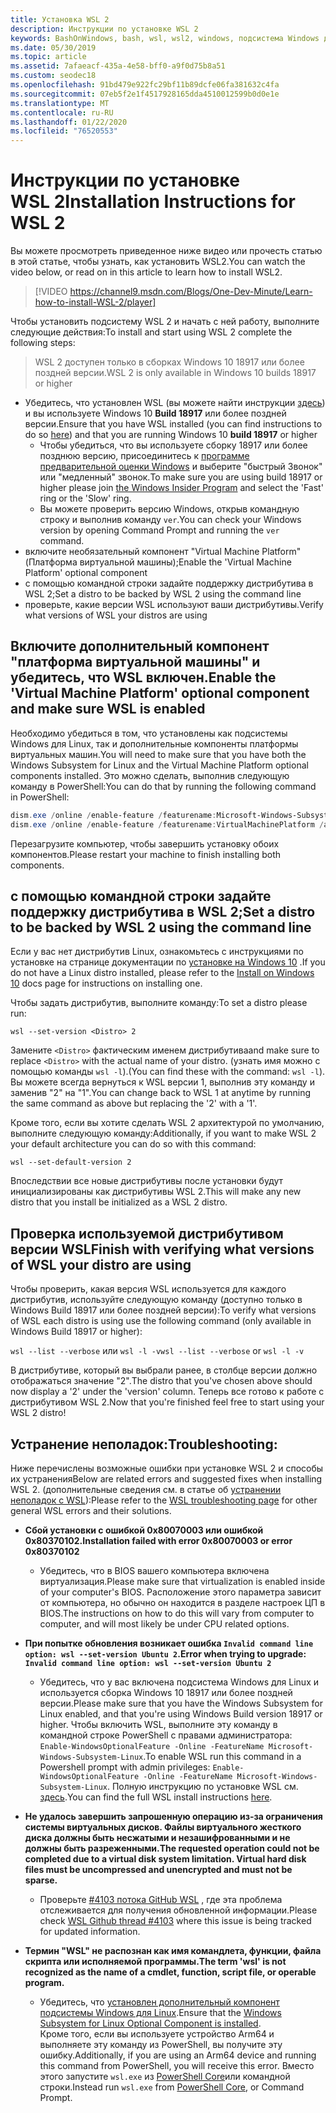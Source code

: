 ```yaml
---
title: Установка WSL 2
description: Инструкции по установке WSL 2
keywords: BashOnWindows, bash, wsl, wsl2, windows, подсистема Windows для Linux, windowssubsystem, ubuntu, debian, suse, windows 10, установка
ms.date: 05/30/2019
ms.topic: article
ms.assetid: 7afaeacf-435a-4e58-bff0-a9f0d75b8a51
ms.custom: seodec18
ms.openlocfilehash: 91bd479e922fc29bf11b89dcfe06fa381632c4fa
ms.sourcegitcommit: 07eb5f2e1f4517928165dda4510012599b0d0e1e
ms.translationtype: MT
ms.contentlocale: ru-RU
ms.lasthandoff: 01/22/2020
ms.locfileid: "76520553"
---
```

# <a name="installation-instructions-for-wsl-2"></a><span data-ttu-id="18c6e-104">Инструкции по установке WSL 2</span><span class="sxs-lookup"><span data-stu-id="18c6e-104">Installation Instructions for WSL 2</span></span>

<span data-ttu-id="18c6e-105">Вы можете просмотреть приведенное ниже видео или прочесть статью в этой статье, чтобы узнать, как установить WSL2.</span><span class="sxs-lookup"><span data-stu-id="18c6e-105">You can watch the video below, or read on in this article to learn how to install WSL2.</span></span> 

> [!VIDEO https://channel9.msdn.com/Blogs/One-Dev-Minute/Learn-how-to-install-WSL-2/player]

<span data-ttu-id="18c6e-106">Чтобы установить подсистему WSL 2 и начать с ней работу, выполните следующие действия:</span><span class="sxs-lookup"><span data-stu-id="18c6e-106">To install and start using WSL 2 complete the following steps:</span></span>

> <span data-ttu-id="18c6e-107">WSL 2 доступен только в сборках Windows 10 18917 или более поздней версии.</span><span class="sxs-lookup"><span data-stu-id="18c6e-107">WSL 2 is only available in Windows 10 builds 18917 or higher</span></span>

- <span data-ttu-id="18c6e-108">Убедитесь, что установлен WSL (вы можете найти инструкции [здесь](./install-win10.md)) и вы используете Windows 10 **Build 18917** или более поздней версии.</span><span class="sxs-lookup"><span data-stu-id="18c6e-108">Ensure that you have WSL installed (you can find instructions to do so [here](./install-win10.md)) and that you are running Windows 10 **build 18917** or higher</span></span>
   - <span data-ttu-id="18c6e-109">Чтобы убедиться, что вы используете сборку 18917 или более позднюю версию, присоединитесь к [программе предварительной оценки Windows](https://insider.windows.com/en-us/) и выберите "быстрый Звонок" или "медленный" звонок.</span><span class="sxs-lookup"><span data-stu-id="18c6e-109">To make sure you are using build 18917 or higher please join [the Windows Insider Program](https://insider.windows.com/en-us/) and select the 'Fast' ring or the 'Slow' ring.</span></span> 
   - <span data-ttu-id="18c6e-110">Вы можете проверить версию Windows, открыв командную строку и выполнив команду `ver`.</span><span class="sxs-lookup"><span data-stu-id="18c6e-110">You can check your Windows version by opening Command Prompt and running the `ver` command.</span></span>
- <span data-ttu-id="18c6e-111">включите необязательный компонент "Virtual Machine Platform" (Платформа виртуальной машины);</span><span class="sxs-lookup"><span data-stu-id="18c6e-111">Enable the 'Virtual Machine Platform' optional component</span></span>
- <span data-ttu-id="18c6e-112">с помощью командной строки задайте поддержку дистрибутива в WSL 2;</span><span class="sxs-lookup"><span data-stu-id="18c6e-112">Set a distro to be backed by WSL 2 using the command line</span></span>
- <span data-ttu-id="18c6e-113">проверьте, какие версии WSL используют ваши дистрибутивы.</span><span class="sxs-lookup"><span data-stu-id="18c6e-113">Verify what versions of WSL your distros are using</span></span>

## <a name="enable-the-virtual-machine-platform-optional-component-and-make-sure-wsl-is-enabled"></a><span data-ttu-id="18c6e-114">Включите дополнительный компонент "платформа виртуальной машины" и убедитесь, что WSL включен.</span><span class="sxs-lookup"><span data-stu-id="18c6e-114">Enable the 'Virtual Machine Platform' optional component and make sure WSL is enabled</span></span>

<span data-ttu-id="18c6e-115">Необходимо убедиться в том, что установлены как подсистемы Windows для Linux, так и дополнительные компоненты платформы виртуальных машин.</span><span class="sxs-lookup"><span data-stu-id="18c6e-115">You will need to make sure that you have both the Windows Subsystem for Linux and the Virtual Machine Platform optional components installed.</span></span> <span data-ttu-id="18c6e-116">Это можно сделать, выполнив следующую команду в PowerShell:</span><span class="sxs-lookup"><span data-stu-id="18c6e-116">You can do that by running the following command in PowerShell:</span></span> 

```powershell
dism.exe /online /enable-feature /featurename:Microsoft-Windows-Subsystem-Linux /all /norestart
dism.exe /online /enable-feature /featurename:VirtualMachinePlatform /all /norestart
```

<span data-ttu-id="18c6e-117">Перезагрузите компьютер, чтобы завершить установку обоих компонентов.</span><span class="sxs-lookup"><span data-stu-id="18c6e-117">Please restart your machine to finish installing both components.</span></span>


## <a name="set-a-distro-to-be-backed-by-wsl-2-using-the-command-line"></a><span data-ttu-id="18c6e-118">с помощью командной строки задайте поддержку дистрибутива в WSL 2;</span><span class="sxs-lookup"><span data-stu-id="18c6e-118">Set a distro to be backed by WSL 2 using the command line</span></span>

<span data-ttu-id="18c6e-119">Если у вас нет дистрибутив Linux, ознакомьтесь с инструкциями по установке на странице документации по [установке на Windows 10](./install-win10.md#install-your-linux-distribution-of-choice) .</span><span class="sxs-lookup"><span data-stu-id="18c6e-119">If you do not have a Linux distro installed, please refer to the [Install on Windows 10](./install-win10.md#install-your-linux-distribution-of-choice) docs page for instructions on installing one.</span></span> 

<span data-ttu-id="18c6e-120">Чтобы задать дистрибутив, выполните команду:</span><span class="sxs-lookup"><span data-stu-id="18c6e-120">To set a distro please run:</span></span> 

```
wsl --set-version <Distro> 2
```

<span data-ttu-id="18c6e-121">Замените `<Distro>` фактическим именем дистрибутива</span><span class="sxs-lookup"><span data-stu-id="18c6e-121">and make sure to replace `<Distro>` with the actual name of your distro.</span></span> <span data-ttu-id="18c6e-122">(узнать имя можно с помощью команды `wsl -l`).</span><span class="sxs-lookup"><span data-stu-id="18c6e-122">(You can find these with the command: `wsl -l`).</span></span> <span data-ttu-id="18c6e-123">Вы можете всегда вернуться к WSL версии 1, выполнив эту команду и заменив "2" на "1".</span><span class="sxs-lookup"><span data-stu-id="18c6e-123">You can change back to WSL 1 at anytime by running the same command as above but replacing the '2' with a '1'.</span></span>

<span data-ttu-id="18c6e-124">Кроме того, если вы хотите сделать WSL 2 архитектурой по умолчанию, выполните следующую команду:</span><span class="sxs-lookup"><span data-stu-id="18c6e-124">Additionally, if you want to make WSL 2 your default architecture you can do so with this command:</span></span>

```
wsl --set-default-version 2
```

<span data-ttu-id="18c6e-125">Впоследствии все новые дистрибутивы после установки будут инициализированы как дистрибутивы WSL 2.</span><span class="sxs-lookup"><span data-stu-id="18c6e-125">This will make any new distro that you install be initialized as a WSL 2 distro.</span></span>

## <a name="finish-with-verifying-what-versions-of-wsl-your-distro-are-using"></a><span data-ttu-id="18c6e-126">Проверка используемой дистрибутивом версии WSL</span><span class="sxs-lookup"><span data-stu-id="18c6e-126">Finish with verifying what versions of WSL your distro are using</span></span>

<span data-ttu-id="18c6e-127">Чтобы проверить, какая версия WSL используется для каждого дистрибутив, используйте следующую команду (доступно только в Windows Build 18917 или более поздней версии):</span><span class="sxs-lookup"><span data-stu-id="18c6e-127">To verify what versions of WSL each distro is using use the following command (only available in Windows Build 18917 or higher):</span></span>

<span data-ttu-id="18c6e-128">`wsl --list --verbose` или `wsl -l -v`</span><span class="sxs-lookup"><span data-stu-id="18c6e-128">`wsl --list --verbose` or `wsl -l -v`</span></span>

<span data-ttu-id="18c6e-129">В дистрибутиве, который вы выбрали ранее, в столбце версии должно отображаться значение "2".</span><span class="sxs-lookup"><span data-stu-id="18c6e-129">The distro that you've chosen above should now display a '2' under the 'version' column.</span></span> <span data-ttu-id="18c6e-130">Теперь все готово к работе с дистрибутивом WSL 2.</span><span class="sxs-lookup"><span data-stu-id="18c6e-130">Now that you're finished feel free to start using your WSL 2 distro!</span></span> 

## <a name="troubleshooting"></a><span data-ttu-id="18c6e-131">Устранение неполадок:</span><span class="sxs-lookup"><span data-stu-id="18c6e-131">Troubleshooting:</span></span> 

<span data-ttu-id="18c6e-132">Ниже перечислены возможные ошибки при установке WSL 2 и способы их устранения</span><span class="sxs-lookup"><span data-stu-id="18c6e-132">Below are related errors and suggested fixes when installing WSL 2.</span></span> <span data-ttu-id="18c6e-133">(дополнительные сведения см. в статье об [устранении неполадок с WSL](troubleshooting.md)):</span><span class="sxs-lookup"><span data-stu-id="18c6e-133">Please refer to the [WSL troubleshooting page](troubleshooting.md) for other general WSL errors and their solutions.</span></span>

* <span data-ttu-id="18c6e-134">**Сбой установки с ошибкой 0x80070003 или ошибкой 0x80370102.**</span><span class="sxs-lookup"><span data-stu-id="18c6e-134">**Installation failed with error 0x80070003 or error 0x80370102**</span></span>
    * <span data-ttu-id="18c6e-135">Убедитесь, что в BIOS вашего компьютера включена виртуализация.</span><span class="sxs-lookup"><span data-stu-id="18c6e-135">Please make sure that virtualization is enabled inside of your computer's BIOS.</span></span> <span data-ttu-id="18c6e-136">Расположение этого параметра зависит от компьютера, но обычно он находится в разделе настроек ЦП в BIOS.</span><span class="sxs-lookup"><span data-stu-id="18c6e-136">The instructions on how to do this will vary from computer to computer, and will most likely be under CPU related options.</span></span>
   
* <span data-ttu-id="18c6e-137">**При попытке обновления возникает ошибка `Invalid command line option: wsl --set-version Ubuntu 2`.**</span><span class="sxs-lookup"><span data-stu-id="18c6e-137">**Error when trying to upgrade: `Invalid command line option: wsl --set-version Ubuntu 2`**</span></span>
    * <span data-ttu-id="18c6e-138">Убедитесь, что у вас включена подсистема Windows для Linux и используется сборка Windows 10 18917 или более поздней версии.</span><span class="sxs-lookup"><span data-stu-id="18c6e-138">Please make sure that you have the Windows Subsystem for Linux enabled, and that you're using Windows Build version 18917 or higher.</span></span> <span data-ttu-id="18c6e-139">Чтобы включить WSL, выполните эту команду в командной строке PowerShell с правами администратора: `Enable-WindowsOptionalFeature -Online -FeatureName Microsoft-Windows-Subsystem-Linux`.</span><span class="sxs-lookup"><span data-stu-id="18c6e-139">To enable WSL run this command in a Powershell prompt with admin privileges: `Enable-WindowsOptionalFeature -Online -FeatureName Microsoft-Windows-Subsystem-Linux`.</span></span> <span data-ttu-id="18c6e-140">Полную инструкцию по установке WSL см. [здесь](./install-win10.md).</span><span class="sxs-lookup"><span data-stu-id="18c6e-140">You can find the full WSL install instructions [here](./install-win10.md).</span></span>

* <span data-ttu-id="18c6e-141">**Не удалось завершить запрошенную операцию из-за ограничения системы виртуальных дисков. Файлы виртуального жесткого диска должны быть несжатыми и незашифрованными и не должны быть разреженными.**</span><span class="sxs-lookup"><span data-stu-id="18c6e-141">**The requested operation could not be completed due to a virtual disk system limitation. Virtual hard disk files must be uncompressed and unencrypted and must not be sparse.**</span></span>
    * <span data-ttu-id="18c6e-142">Проверьте [#4103 потока GitHub WSL](https://github.com/microsoft/WSL/issues/4103) , где эта проблема отслеживается для получения обновленной информации.</span><span class="sxs-lookup"><span data-stu-id="18c6e-142">Please check [WSL Github thread #4103](https://github.com/microsoft/WSL/issues/4103) where this issue is being tracked for updated information.</span></span>

* <span data-ttu-id="18c6e-143">**Термин "WSL" не распознан как имя командлета, функции, файла скрипта или исполняемой программы.**</span><span class="sxs-lookup"><span data-stu-id="18c6e-143">**The term 'wsl' is not recognized as the name of a cmdlet, function, script file, or operable program.**</span></span> 
    * <span data-ttu-id="18c6e-144">Убедитесь, что [установлен дополнительный компонент подсистемы Windows для Linux](./wsl2-install.md#enable-the-virtual-machine-platform-optional-component-and-make-sure-wsl-is-enabled).</span><span class="sxs-lookup"><span data-stu-id="18c6e-144">Ensure that the [Windows Subsystem for Linux Optional Component is installed](./wsl2-install.md#enable-the-virtual-machine-platform-optional-component-and-make-sure-wsl-is-enabled).</span></span><br> <span data-ttu-id="18c6e-145">Кроме того, если вы используете устройство Arm64 и выполняете эту команду из PowerShell, вы получите эту ошибку.</span><span class="sxs-lookup"><span data-stu-id="18c6e-145">Additionally, if you are using an Arm64 device and running this command from PowerShell, you will receive this error.</span></span> <span data-ttu-id="18c6e-146">Вместо этого запустите `wsl.exe` из [PowerShell Core](https://docs.microsoft.com/en-us/powershell/scripting/install/installing-powershell-core-on-windows?view=powershell-6)или командной строки.</span><span class="sxs-lookup"><span data-stu-id="18c6e-146">Instead run `wsl.exe` from [PowerShell Core](https://docs.microsoft.com/en-us/powershell/scripting/install/installing-powershell-core-on-windows?view=powershell-6), or Command Prompt.</span></span> 
